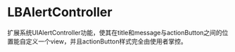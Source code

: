 # LBAlertController
扩展系统UIAlertController功能，使其在title和message与actionButton之间的位置能自定义一个view，并且actionButton样式完全由使用者掌控。

